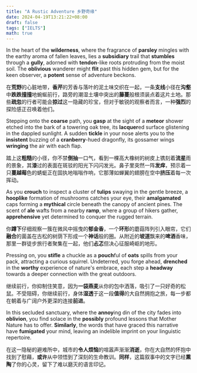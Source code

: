 ```yaml
---
title: "A Rustic Adventure 乡野奇缘"
date: 2024-04-19T13:21:22+08:00
draft: false
tags: ["IELTS"]
math: true
---
```


In the heart of the **wilderness**, where the fragrance of **parsley** mingles with the earthy aroma of fallen leaves, lies a **subsidiary** trail that **stumbles** through a **gully**, adorned with **tendon**-like roots protruding from the moist soil. The **oblivious** wanderer might **flit** past this hidden gem, but for the keen observer, a **potent** sense of adventure beckons.

在**荒野**的心脏地带，**香芹**的芳香与落叶的泥土味交织在一起，一条**支线**小径在**沟壑**中**跌跌撞撞**地蜿蜒前行，路旁的潮湿土壤中突出的**藤蔓**般根须装点着这片土地。那些**疏忽**的行者可能会**掠过**这一隐藏的珍宝，但对于敏锐的观察者而言，一种**强烈**的探险感正召唤着他们。

Stepping onto the **coarse** path, you **gasp** at the sight of a **meteor** shower etched into the bark of a towering oak tree, its **lacquer**ed surface glistening in the dappled sunlight. A sudden **tickle** in your nose alerts you to the **insistent** buzzing of a **cranberry**-hued dragonfly, its gossamer wings **wringing** the air with each flap.

踏上这**粗糙**的小径，你不禁**倒抽**一口气，看到一棵高大橡树的树皮上镌刻着**流星**雨的景象，其**漆**过的表面在斑驳的阳光下闪闪发光。鼻子里突然一阵**发痒**，预示着一只**蔓越莓**色的蜻蜓正在固执地嗡嗡作响，它那薄如蝉翼的翅膀在空中**挤压**着每一次挥动。

As you **crouch** to inspect a cluster of **tulips** swaying in the gentle breeze, a **hooplike** formation of mushrooms catches your eye, their **amalgamated** caps forming a **mythical** circle beneath the canopy of ancient pines. The scent of **ale** wafts from a nearby **ramp**, where a group of hikers gather, **apprehensive** yet determined to conquer the rugged terrain.

你**蹲下**仔细观察一簇在微风中摇曳的**郁金香**，一个**环形**的蘑菇阵列引入眼帘，它们**融合**的菌盖在古松的树荫下形成一个**神话**般的圈。从附近的**坡道**飘来的**啤酒**香味，那里一群徒步旅行者聚集在一起，他们**忐忑**但决心征服崎岖的地形。

Pressing on, you **stifle** a chuckle as a **pouch**ful of **oats** spills from your pack, attracting a curious squirrel. Undeterred, you forge ahead, **drenched** in the **worthy** experience of nature's embrace, each step a **headway** towards a deeper connection with the great outdoors.

继续前行，你抑制住笑意，因为**一袋燕麦**从你的包中洒落，吸引了一只好奇的松鼠。不受阻碍，你继续前行，身体**湿透**于这一段**值得**的大自然拥抱之旅，每一步都在朝着与广阔户外更深的连接**前进**。

In this secluded sanctuary, where the **annoy**ing din of the city fades into **oblivion**, you find solace in the **possibly** profound lessons that Mother Nature has to offer. **Similarly**, the words that have graced this narrative have **fumigated** your mind, leaving an indelible imprint on your linguistic repertoire.

在这一隐秘的避难所中，城市的**令人烦恼**的喧嚣声渐渐**消逝**，你在大自然的怀抱中找到了慰藉，**或许**从中领悟到了深刻的生命教训。**同样**，这篇叙事中的文字已经**熏陶**了你的心灵，留下了难以磨灭的语言印记。
